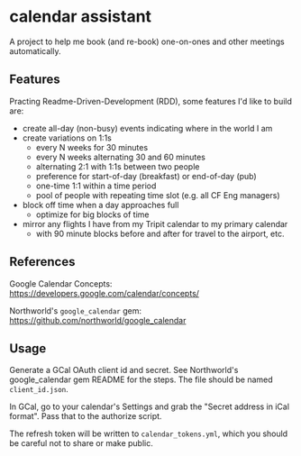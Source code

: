 # calendar assistant

A project to help me book (and re-book) one-on-ones and other meetings automatically.


## Features

Practing Readme-Driven-Development (RDD), some features I'd like to build are:

- create all-day (non-busy) events indicating where in the world I am
- create variations on 1:1s
  - every N weeks for 30 minutes
  - every N weeks alternating 30 and 60 minutes
  - alternating 2:1 with 1:1s between two people
  - preference for start-of-day (breakfast) or end-of-day (pub)
  - one-time 1:1 within a time period
  - pool of people with repeating time slot (e.g. all CF Eng managers)
- block off time when a day approaches full
  - optimize for big blocks of time
- mirror any flights I have from my Tripit calendar to my primary calendar
  - with 90 minute blocks before and after for travel to the airport, etc.


## References

Google Calendar Concepts: https://developers.google.com/calendar/concepts/

Northworld's `google_calendar` gem: https://github.com/northworld/google_calendar


## Usage

Generate a GCal OAuth client id and secret. See Northworld's google_calendar gem README for the steps. The file should be named `client_id.json`.

In GCal, go to your calendar's Settings and grab the "Secret address in iCal format". Pass that to the authorize script.

The refresh token will be written to `calendar_tokens.yml`, which you should be careful not to share or make public.
